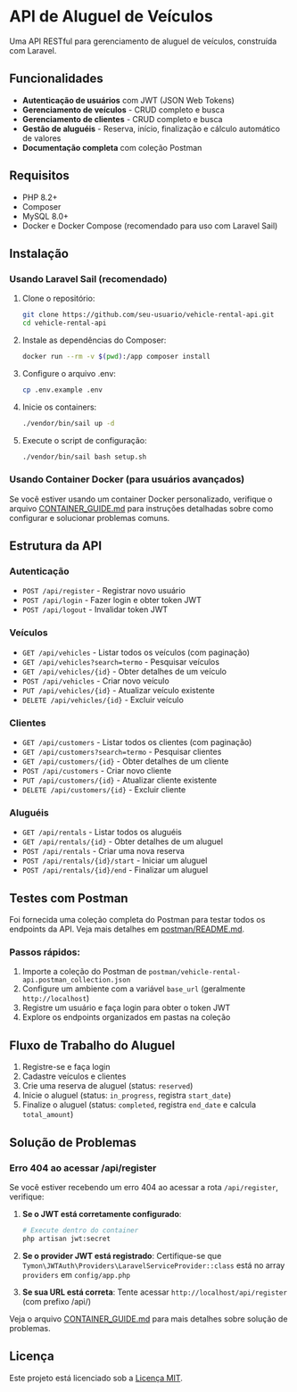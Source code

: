 
# API de Aluguel de Veículos

Uma API RESTful para gerenciamento de aluguel de veículos, construída com Laravel.

## Funcionalidades

- **Autenticação de usuários** com JWT (JSON Web Tokens)
- **Gerenciamento de veículos** - CRUD completo e busca
- **Gerenciamento de clientes** - CRUD completo e busca
- **Gestão de aluguéis** - Reserva, início, finalização e cálculo automático de valores
- **Documentação completa** com coleção Postman

## Requisitos

- PHP 8.2+
- Composer
- MySQL 8.0+
- Docker e Docker Compose (recomendado para uso com Laravel Sail)

## Instalação

### Usando Laravel Sail (recomendado)

1. Clone o repositório:
   ```bash
   git clone https://github.com/seu-usuario/vehicle-rental-api.git
   cd vehicle-rental-api
   ```

2. Instale as dependências do Composer:
   ```bash
   docker run --rm -v $(pwd):/app composer install
   ```

3. Configure o arquivo .env:
   ```bash
   cp .env.example .env
   ```

4. Inicie os containers:
   ```bash
   ./vendor/bin/sail up -d
   ```

5. Execute o script de configuração:
   ```bash
   ./vendor/bin/sail bash setup.sh
   ```

### Usando Container Docker (para usuários avançados)

Se você estiver usando um container Docker personalizado, verifique o arquivo [CONTAINER_GUIDE.md](CONTAINER_GUIDE.md) para instruções detalhadas sobre como configurar e solucionar problemas comuns.

## Estrutura da API

### Autenticação

- `POST /api/register` - Registrar novo usuário
- `POST /api/login` - Fazer login e obter token JWT
- `POST /api/logout` - Invalidar token JWT

### Veículos

- `GET /api/vehicles` - Listar todos os veículos (com paginação)
- `GET /api/vehicles?search=termo` - Pesquisar veículos
- `GET /api/vehicles/{id}` - Obter detalhes de um veículo
- `POST /api/vehicles` - Criar novo veículo
- `PUT /api/vehicles/{id}` - Atualizar veículo existente
- `DELETE /api/vehicles/{id}` - Excluir veículo

### Clientes

- `GET /api/customers` - Listar todos os clientes (com paginação)
- `GET /api/customers?search=termo` - Pesquisar clientes
- `GET /api/customers/{id}` - Obter detalhes de um cliente
- `POST /api/customers` - Criar novo cliente
- `PUT /api/customers/{id}` - Atualizar cliente existente
- `DELETE /api/customers/{id}` - Excluir cliente

### Aluguéis

- `GET /api/rentals` - Listar todos os aluguéis
- `GET /api/rentals/{id}` - Obter detalhes de um aluguel
- `POST /api/rentals` - Criar uma nova reserva
- `POST /api/rentals/{id}/start` - Iniciar um aluguel
- `POST /api/rentals/{id}/end` - Finalizar um aluguel

## Testes com Postman

Foi fornecida uma coleção completa do Postman para testar todos os endpoints da API. Veja mais detalhes em [postman/README.md](postman/README.md).

### Passos rápidos:

1. Importe a coleção do Postman de `postman/vehicle-rental-api.postman_collection.json`
2. Configure um ambiente com a variável `base_url` (geralmente `http://localhost`)
3. Registre um usuário e faça login para obter o token JWT
4. Explore os endpoints organizados em pastas na coleção

## Fluxo de Trabalho do Aluguel

1. Registre-se e faça login
2. Cadastre veículos e clientes
3. Crie uma reserva de aluguel (status: `reserved`)
4. Inicie o aluguel (status: `in_progress`, registra `start_date`)
5. Finalize o aluguel (status: `completed`, registra `end_date` e calcula `total_amount`)

## Solução de Problemas

### Erro 404 ao acessar /api/register

Se você estiver recebendo um erro 404 ao acessar a rota `/api/register`, verifique:

1. **Se o JWT está corretamente configurado**:
   ```bash
   # Execute dentro do container
   php artisan jwt:secret
   ```

2. **Se o provider JWT está registrado**:
   Certifique-se que `Tymon\JWTAuth\Providers\LaravelServiceProvider::class` está no array `providers` em `config/app.php`

3. **Se sua URL está correta**:
   Tente acessar `http://localhost/api/register` (com prefixo /api/)

Veja o arquivo [CONTAINER_GUIDE.md](CONTAINER_GUIDE.md) para mais detalhes sobre solução de problemas.

## Licença

Este projeto está licenciado sob a [Licença MIT](LICENSE).

